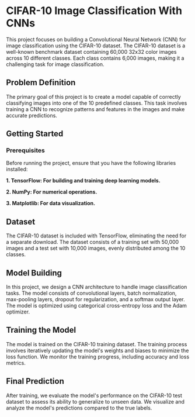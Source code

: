 # CIFAR-10 Image Classification With CNNs

This project focuses on building a Convolutional Neural Network (CNN) for image classification using the CIFAR-10 dataset. The CIFAR-10 dataset is a well-known benchmark dataset containing 60,000 32x32 color images across 10 different classes. Each class contains 6,000 images, making it a challenging task for image classification.

## Problem Definition

The primary goal of this project is to create a model capable of correctly classifying images into one of the 10 predefined classes. This task involves training a CNN to recognize patterns and features in the images and make accurate predictions.

## Getting Started

### Prerequisites
Before running the project, ensure that you have the following libraries installed:

**1. TensorFlow: For building and training deep learning models.**


**2. NumPy: For numerical operations.**


**3. Matplotlib: For data visualization.**

## Dataset
The CIFAR-10 dataset is included with TensorFlow, eliminating the need for a separate download. The dataset consists of a training set with 50,000 images and a test set with 10,000 images, evenly distributed among the 10 classes.

## Model Building

In this project, we design a CNN architecture to handle image classification tasks. The model consists of convolutional layers, batch normalization, max-pooling layers, dropout for regularization, and a softmax output layer. The model is optimized using categorical cross-entropy loss and the Adam optimizer.

## Training the Model

The model is trained on the CIFAR-10 training dataset. The training process involves iteratively updating the model's weights and biases to minimize the loss function. We monitor the training progress, including accuracy and loss metrics.

## Final Prediction

After training, we evaluate the model's performance on the CIFAR-10 test dataset to assess its ability to generalize to unseen data. We visualize and analyze the model's predictions compared to the true labels.
